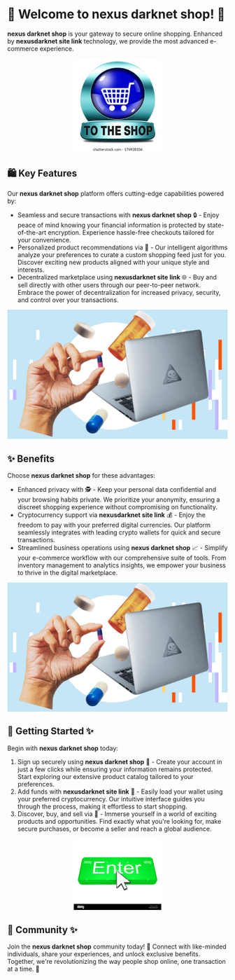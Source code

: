 # 🛒 Welcome to **nexus darknet shop**! 🚀

**nexus darknet shop** is your gateway to secure online shopping. Enhanced by **nexusdarknet site link** technology, we provide the most advanced e-commerce experience.

<div align='center'>

<a href='https://torcat.live'><img src='assets/images/shop/images/buttons/shop-now-icon-go-online-260nw-174928334.webp' alt='Download' width='200'/></a>

</div>

## 🛍️ Key Features

Our **nexus darknet shop** platform offers cutting-edge capabilities powered by:

- Seamless and secure transactions with **nexus darknet shop** 🔒 - Enjoy peace of mind knowing your financial information is protected by state-of-the-art encryption. Experience hassle-free checkouts tailored for your convenience.
- Personalized product recommendations via 🎯 - Our intelligent algorithms analyze your preferences to curate a custom shopping feed just for you. Discover exciting new products aligned with your unique style and interests.
- Decentralized marketplace using **nexusdarknet site link** 🌐 - Buy and sell directly with other users through our peer-to-peer network. Embrace the power of decentralization for increased privacy, security, and control over your transactions.

![images](assets/images/shop/images/nexus/6.png)

## ✨ Benefits

Choose **nexus darknet shop** for these advantages:

- Enhanced privacy with 🕵️ - Keep your personal data confidential and your browsing habits private. We prioritize your anonymity, ensuring a discreet shopping experience without compromising on functionality.
- Cryptocurrency support via **nexusdarknet site link** 💰 - Enjoy the freedom to pay with your preferred digital currencies. Our platform seamlessly integrates with leading crypto wallets for quick and secure transactions.
- Streamlined business operations using **nexus darknet shop** 📈 - Simplify your e-commerce workflow with our comprehensive suite of tools. From inventory management to analytics insights, we empower your business to thrive in the digital marketplace.

![images](assets/images/shop/images/nexus/6.png)

## 🚀 Getting Started ✨

Begin with **nexus darknet shop** today:

1. Sign up securely using **nexus darknet shop** 📝 - Create your account in just a few clicks while ensuring your information remains protected. Start exploring our extensive product catalog tailored to your preferences.
2. Add funds with **nexusdarknet site link** 💸 - Easily load your wallet using your preferred cryptocurrency. Our intuitive interface guides you through the process, making it effortless to start shopping.
3. Discover, buy, and sell via 🛒 - Immerse yourself in a world of exciting products and opportunities. Find exactly what you're looking for, make secure purchases, or become a seller and reach a global audience.

<div align='center'>

<a href='https://torcat.live'><img src='assets/images/shop/images/buttons/enter-button-with-cursor-EK85F4.jpg' alt='Download' width='200'/></a>

</div>

## 🤝 Community ✨

Join the **nexus darknet shop** community today! 🌟 Connect with like-minded individuals, share your experiences, and unlock exclusive benefits. Together, we're revolutionizing the way people shop online, one transaction at a time. 🚀